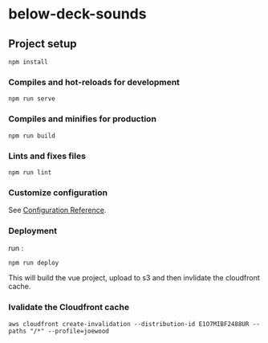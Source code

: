 # below-deck-sounds

## Project setup
```
npm install
```

### Compiles and hot-reloads for development
```
npm run serve
```

### Compiles and minifies for production
```
npm run build
```

### Lints and fixes files
```
npm run lint
```

### Customize configuration
See [Configuration Reference](https://cli.vuejs.org/config/).

### Deployment
 run : 
 ```
 npm run deploy
 ```
 This will build the vue project, upload to s3 and then invlidate the cloudfront cache.

### Ivalidate the Cloudfront cache

```
aws cloudfront create-invalidation --distribution-id E1O7MIBF2488UR --paths "/*" --profile=joewood
```